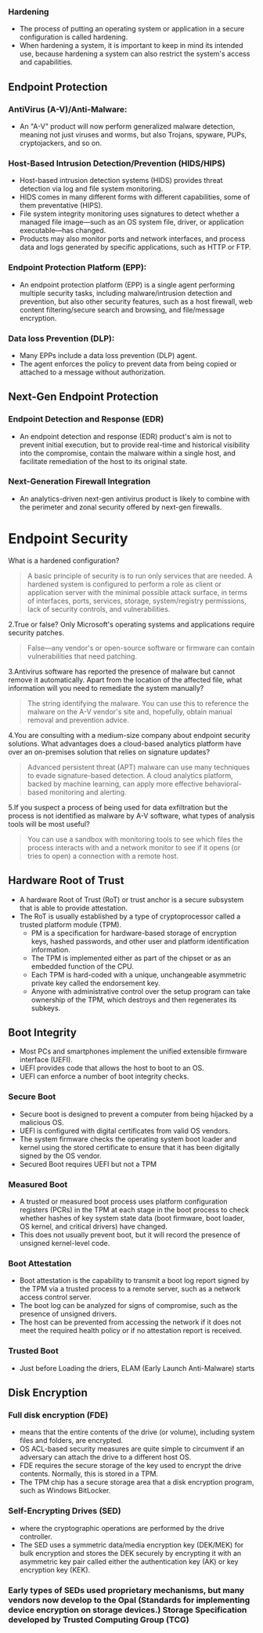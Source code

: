 ### Hardening
 - The process of putting an operating system or application in a secure configuration is called hardening. 
 - When hardening a system, it is important to keep in mind its intended use, because hardening a system can also restrict the system's access and capabilities.

## Endpoint Protection

### AntiVirus (A-V)/Anti-Malware:
 - An "A-V" product will now perform generalized malware detection, meaning not just viruses and worms, but also Trojans, spyware, PUPs, cryptojackers, and so on. 

### Host-Based Intrusion Detection/Prevention (HIDS/HIPS)
 - Host-based intrusion detection systems (HIDS) provides threat detection via log and file system monitoring. 
 - HIDS comes in many different forms with different capabilities, some of them preventative (HIPS).
 - File system integrity monitoring uses signatures to detect whether a managed file image—such as an OS system file, driver, or application executable—has changed. 
 - Products may also monitor ports and network interfaces, and process data and logs generated by specific applications, such as HTTP or FTP.

### Endpoint Protection Platform (EPP):
 - An endpoint protection platform (EPP) is a single agent performing multiple security tasks, including malware/intrusion detection and prevention, but also other security features, such as a host firewall, web content filtering/secure search and browsing, and file/message encryption. 

### Data loss Prevention (DLP):
 - Many EPPs include a data loss prevention (DLP) agent. 
 - The agent enforces the policy to prevent data from being copied or attached to a message without authorization.

## Next-Gen Endpoint Protection

### Endpoint Detection and Response (EDR)
 - An endpoint detection and response (EDR) product's aim is not to prevent initial execution, but to provide real-time and historical visibility into the compromise, contain the malware within a single host, and facilitate remediation of the host to its original state. 

### Next-Generation Firewall Integration
 - An analytics-driven next-gen antivirus product is likely to combine with the perimeter and zonal security offered by next-gen firewalls.

# Endpoint Security
What is a hardened configuration?
 > A basic principle of security is to run only services that are needed. A hardened system is configured to perform a role as client or application server with the minimal possible attack surface, in terms of interfaces, ports, services, storage, system/registry permissions, lack of security controls, and vulnerabilities.

2.True or false? Only Microsoft's operating systems and applications require security patches.
 > False—any vendor's or open-source software or firmware can contain vulnerabilities that need patching.

3.Antivirus software has reported the presence of malware but cannot remove it automatically. Apart from the location of the affected file, what information will you need to remediate the system manually?
 > The string identifying the malware. You can use this to reference the malware on the A-V vendor's site and, hopefully, obtain manual removal and prevention advice.

4.You are consulting with a medium-size company about endpoint security solutions. What advantages does a cloud-based analytics platform have over an on-premises solution that relies on signature updates?
 > Advanced persistent threat (APT) malware can use many techniques to evade signature-based detection. A cloud analytics platform, backed by machine learning, can apply more effective behavioral-based monitoring and alerting.

5.If you suspect a process of being used for data exfiltration but the process is not identified as malware by A-V software, what types of analysis tools will be most useful?
 > You can use a sandbox with monitoring tools to see which files the process interacts with and a network monitor to see if it opens (or tries to open) a connection with a remote host.


## Hardware Root of Trust
 - A hardware Root of Trust (RoT) or trust anchor is a secure subsystem that is able to provide attestation.
 - The RoT is usually established by a type of cryptoprocessor called a trusted platform module (TPM).
   - PM is a specification for hardware-based storage of encryption keys, hashed passwords, and other user and platform identification information. 
   - The TPM is implemented either as part of the chipset or as an embedded function of the CPU.
   - Each TPM is hard-coded with a unique, unchangeable asymmetric private key called the endorsement key.
   - Anyone with administrative control over the setup program can take ownership of the TPM, which destroys and then regenerates its subkeys.

## Boot Integrity
 - Most PCs and smartphones implement the unified extensible firmware interface (UEFI). 
 - UEFI provides code that allows the host to boot to an OS. 
 - UEFI can enforce a number of boot integrity checks.

### Secure Boot
 - Secure boot is designed to prevent a computer from being hijacked by a malicious OS. 
 - UEFI is configured with digital certificates from valid OS vendors. 
 - The system firmware checks the operating system boot loader and kernel using the stored certificate to ensure that it has been digitally signed by the OS vendor.
 - Secured Boot requires UEFI but not a TPM

### Measured Boot
 - A trusted or measured boot process uses platform configuration registers (PCRs) in the TPM at each stage in the boot process to check whether hashes of key system state data (boot firmware, boot loader, OS kernel, and critical drivers) have changed. 
 - This does not usually prevent boot, but it will record the presence of unsigned kernel-level code.

### Boot Attestation
 - Boot attestation is the capability to transmit a boot log report signed by the TPM via a trusted process to a remote server, such as a network access control server. 
 - The boot log can be analyzed for signs of compromise, such as the presence of unsigned drivers. 
 - The host can be prevented from accessing the network if it does not meet the required health policy or if no attestation report is received.

### Trusted Boot
 - Just before Loading the driers, ELAM (Early Launch Anti-Malware) starts

## Disk Encryption

### Full disk encryption (FDE) 
 - means that the entire contents of the drive (or volume), including system files and folders, are encrypted. 
 - OS ACL-based security measures are quite simple to circumvent if an adversary can attach the drive to a different host OS. 
 - FDE requires the secure storage of the key used to encrypt the drive contents. Normally, this is stored in a TPM. 
 - The TPM chip has a secure storage area that a disk encryption program, such as Windows BitLocker.

### Self-Encrypting Drives (SED) 
 - where the cryptographic operations are performed by the drive controller.
 - The SED uses a symmetric data/media encryption key (DEK/MEK) for bulk encryption and stores the DEK securely by encrypting it with an asymmetric key pair called either the authentication key (AK) or key encryption key (KEK). 

### Early types of SEDs used proprietary mechanisms, but many vendors now develop to the Opal (Standards for implementing device encryption on storage devices.) Storage Specification developed by Trusted Computing Group (TCG)
